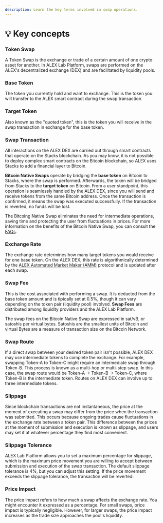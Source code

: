 ```yaml
---
description: Learn the key terms involved in swap operations.
---
```


# 💡 Key concepts

### Token Swap

A Token Swap is the exchange or trade of a certain amount of one crypto asset for another. In ALEX Lab Platform, swaps are performed on the ALEX's decentralized exchange (DEX) and are facilitated by liquidity pools. 

### Base Token

The token you currently hold and want to exchange. This is the token you will transfer to the ALEX smart contract during the swap transaction.

### Target Token

Also known as the "quoted token", this is the token you will receive in the swap transaction in exchange for the base token.

### Swap Transaction

All interactions on the ALEX DEX are carried out through smart contracts that operate on the Stacks blockchain. As you may know, it is not possible to deploy complex smart contracts on the Bitcoin blockchain, so ALEX uses Stacks to add a financial layer to Bitcoin. 

**Bitcoin Native Swaps** operate by bridging the **base token** on Bitcoin to Stacks, where the swap is performed. Afterwards, the token will be bridged from Stacks to the **target token** on Bitcoin. From a user standpoint, this operation is seamlessly handled by the ALEX DEX, since you will send and receive tokens from the same Bitcoin address. Once the transaction is confirmed, it means the swap was executed successfully. If the transaction is reverted, no funds will be lost.

The Bitcoing Native Swap eliminates the need for intermediate operations, saving time and protecting the user from fluctuations in prices. For more information on the benefits of the Bitcoin Native Swap, you can consult the [FAQs](./faqs.md).

### Exchange Rate

The exchange rate determines how many target tokens you would receive for one base token. On the ALEX DEX, this rate is algorithmically determined by the [ALEX Automated Market Maker (AMM)](../../detailed-information/alexs-automated-market-maker-amm.md) protocol and is updated after each swap.

### Swap Fee

This is the cost associated with performing a swap. It is deducted from the base token amount and is tipically set at 0.5%, though it can vary depending on the token pair (liquidity pool) involved. **Swap Fees** are distributed among liquidity providers and the ALEX Lab Platform.

The swap fees on the Bitcoin Native Swap are expressed in sat/vB, or satoshis per virtual bytes. Satoshis are the smallest units of Bitcoin and virtual Bytes are a measure of transaction size on the Bitcoin Network.

### Swap Route

If a direct swap between your desired token pair isn't possible, ALEX DEX may use intermediate tokens to complete the exchange. For example, swapping Token-A to Token-C might require an intermediate swap through Token-B. This process is known as a multi-hop or multi-step swap. In this case, the swap route would be Token-A -> Token-B -> Token-C, where Token-B is the intermediate token. Routes on ALEX DEX can involve up to three intermediate tokens.

### Slippage

Since blockchain transactions are not instantaneous, the price at the moment of executing a swap may differ from the price when the transaction was submitted. This occurs because ongoing trades cause fluctuations in the exchange rate between a token pair. This difference between the prices at the moment of submission and execution is known as slippage, and users may set it at whatever percentage they find most convenient.

### Slippage Tolerance

ALEX Lab Platform allows you to set a maximum percentage for slippage, which is the maximum price movement you are willing to accept between submission and execution of the swap transaction. The default slippage tolerance is 4%, but you can adjust this setting. If the price movement exceeds the slippage tolerance, the transaction will be reverted.

### Price Impact

The price impact refers to how much a swap affects the exchange rate. You might encounter it expressed as a percentage. For small swaps, price impact is typically negligible. However, for larger swaps, the price impact increases as the trade size approaches the pool's liquidity.